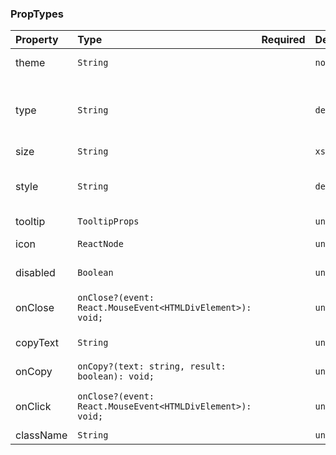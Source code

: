 ### PropTypes

| Property  | Type                                                       | Required | Default     | Description |
| :-------- | :--------------------------------------------------------- | :------- | :---------- | :-------------------------------------------------- |
| theme     | `String`                                                   |          | `normal `   | Label appearance |
| type      | `String`                                                   |          | `default`   | Label type (plain, with text to copy or with cross icon) |
| size      | `String`                                                   |          | `xs`        | Label size |
| style     | `String`                                                   |          | `default`   | Button style (default or rounded corners) |
| tooltip   | `TooltipProps`                                             |          | `undefined` | Tooltip |
| icon      | `ReactNode`                                                |          | `undefined` | Icon at the left |
| disabled  | `Boolean`                                                  |          | `undefined` | disabled state |
| onClose   | `onClose?(event: React.MouseEvent<HTMLDivElement>): void;` |          | `undefined` | Button with cross handler |
| copyText  | `String`                                                   |          | `undefined` | Text to copy |
| onCopy    | `onCopy?(text: string, result: boolean): void;`            |          | `undefined` | Callback after copy |
| onClick   | `onClose?(event: React.MouseEvent<HTMLDivElement>): void;` |          | `undefined` | Handler for element click |
| className | `String`                                                   |          | `undefined` | Class name |

